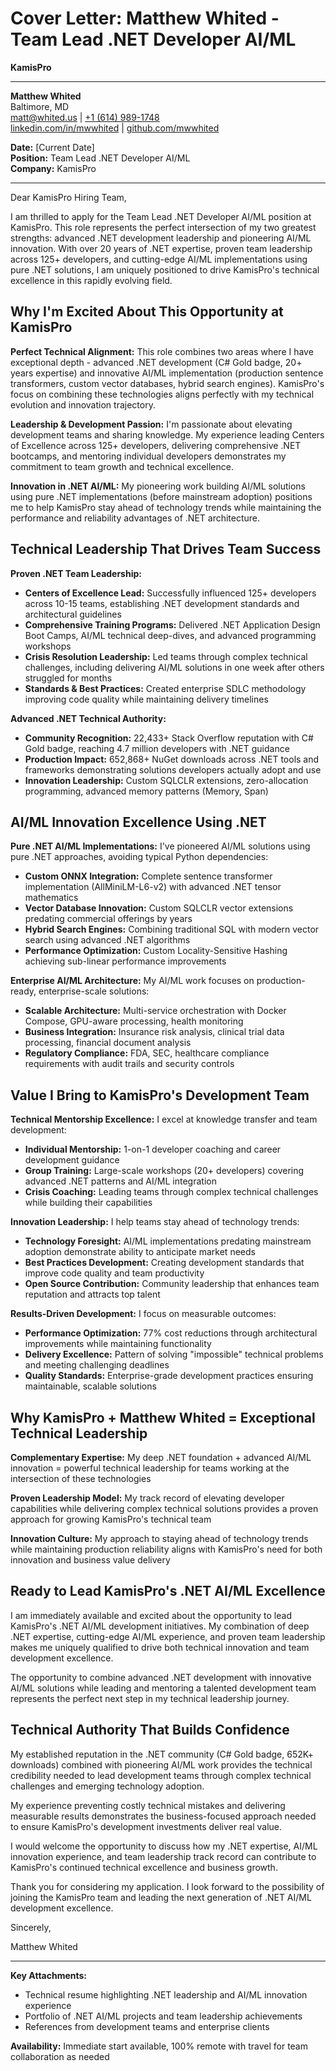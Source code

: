 # Cover Letter: Matthew Whited - Team Lead .NET Developer AI/ML
**KamisPro**

---

**Matthew Whited**  
Baltimore, MD  
[matt@whited.us](mailto:matt@whited.us) | [+1 (614) 989-1748](tel:+16149891748)  
[linkedin.com/in/mwwhited](https://www.linkedin.com/in/mwwhited/) | [github.com/mwwhited](https://github.com/mwwhited)

**Date:** [Current Date]  
**Position:** Team Lead .NET Developer AI/ML  
**Company:** KamisPro

---

Dear KamisPro Hiring Team,

I am thrilled to apply for the Team Lead .NET Developer AI/ML position at KamisPro. This role represents the perfect intersection of my two greatest strengths: advanced .NET development leadership and pioneering AI/ML innovation. With over 20 years of .NET expertise, proven team leadership across 125+ developers, and cutting-edge AI/ML implementations using pure .NET solutions, I am uniquely positioned to drive KamisPro's technical excellence in this rapidly evolving field.

## Why I'm Excited About This Opportunity at KamisPro

**Perfect Technical Alignment:** This role combines two areas where I have exceptional depth - advanced .NET development (C# Gold badge, 20+ years expertise) and innovative AI/ML implementation (production sentence transformers, custom vector databases, hybrid search engines). KamisPro's focus on combining these technologies aligns perfectly with my technical evolution and innovation trajectory.

**Leadership & Development Passion:** I'm passionate about elevating development teams and sharing knowledge. My experience leading Centers of Excellence across 125+ developers, delivering comprehensive .NET bootcamps, and mentoring individual developers demonstrates my commitment to team growth and technical excellence.

**Innovation in .NET AI/ML:** My pioneering work building AI/ML solutions using pure .NET implementations (before mainstream adoption) positions me to help KamisPro stay ahead of technology trends while maintaining the performance and reliability advantages of .NET architecture.

## Technical Leadership That Drives Team Success

**Proven .NET Team Leadership:**
- **Centers of Excellence Lead:** Successfully influenced 125+ developers across 10-15 teams, establishing .NET development standards and architectural guidelines
- **Comprehensive Training Programs:** Delivered .NET Application Design Boot Camps, AI/ML technical deep-dives, and advanced programming workshops
- **Crisis Resolution Leadership:** Led teams through complex technical challenges, including delivering AI/ML solutions in one week after others struggled for months
- **Standards & Best Practices:** Created enterprise SDLC methodology improving code quality while maintaining delivery timelines

**Advanced .NET Technical Authority:**
- **Community Recognition:** 22,433+ Stack Overflow reputation with C# Gold badge, reaching 4.7 million developers with .NET guidance
- **Production Impact:** 652,868+ NuGet downloads across .NET tools and frameworks demonstrating solutions developers actually adopt and use
- **Innovation Leadership:** Custom SQLCLR extensions, zero-allocation programming, advanced memory patterns (Memory<T>, Span<T>)

## AI/ML Innovation Excellence Using .NET

**Pure .NET AI/ML Implementations:** I've pioneered AI/ML solutions using pure .NET approaches, avoiding typical Python dependencies:
- **Custom ONNX Integration:** Complete sentence transformer implementation (AllMiniLM-L6-v2) with advanced .NET tensor mathematics
- **Vector Database Innovation:** Custom SQLCLR vector extensions predating commercial offerings by years
- **Hybrid Search Engines:** Combining traditional SQL with modern vector search using advanced .NET algorithms
- **Performance Optimization:** Custom Locality-Sensitive Hashing achieving sub-linear performance improvements

**Enterprise AI/ML Architecture:** My AI/ML work focuses on production-ready, enterprise-scale solutions:
- **Scalable Architecture:** Multi-service orchestration with Docker Compose, GPU-aware processing, health monitoring
- **Business Integration:** Insurance risk analysis, clinical trial data processing, financial document analysis
- **Regulatory Compliance:** FDA, SEC, healthcare compliance requirements with audit trails and security controls

## Value I Bring to KamisPro's Development Team

**Technical Mentorship Excellence:** I excel at knowledge transfer and team development:
- **Individual Mentorship:** 1-on-1 developer coaching and career development guidance
- **Group Training:** Large-scale workshops (20+ developers) covering advanced .NET patterns and AI/ML integration
- **Crisis Coaching:** Leading teams through complex technical challenges while building their capabilities

**Innovation Leadership:** I help teams stay ahead of technology trends:
- **Technology Foresight:** AI/ML implementations predating mainstream adoption demonstrate ability to anticipate market needs
- **Best Practices Development:** Creating development standards that improve code quality and team productivity
- **Open Source Contribution:** Community leadership that enhances team reputation and attracts top talent

**Results-Driven Development:** I focus on measurable outcomes:
- **Performance Optimization:** 77% cost reductions through architectural improvements while maintaining functionality
- **Delivery Excellence:** Pattern of solving "impossible" technical problems and meeting challenging deadlines
- **Quality Standards:** Enterprise-grade development practices ensuring maintainable, scalable solutions

## Why KamisPro + Matthew Whited = Exceptional Technical Leadership

**Complementary Expertise:** My deep .NET foundation + advanced AI/ML innovation = powerful technical leadership for teams working at the intersection of these technologies

**Proven Leadership Model:** My track record of elevating developer capabilities while delivering complex technical solutions provides a proven approach for growing KamisPro's technical team

**Innovation Culture:** My approach to staying ahead of technology trends while maintaining production reliability aligns with KamisPro's need for both innovation and business value delivery

## Ready to Lead KamisPro's .NET AI/ML Excellence

I am immediately available and excited about the opportunity to lead KamisPro's .NET AI/ML development initiatives. My combination of deep .NET expertise, cutting-edge AI/ML experience, and proven team leadership makes me uniquely qualified to drive both technical innovation and team development excellence.

The opportunity to combine advanced .NET development with innovative AI/ML solutions while leading and mentoring a talented development team represents the perfect next step in my technical leadership journey.

## Technical Authority That Builds Confidence

My established reputation in the .NET community (C# Gold badge, 652K+ downloads) combined with pioneering AI/ML work provides the technical credibility needed to lead development teams through complex technical challenges and emerging technology adoption.

My experience preventing costly technical mistakes and delivering measurable results demonstrates the business-focused approach needed to ensure KamisPro's development investments deliver real value.

I would welcome the opportunity to discuss how my .NET expertise, AI/ML innovation experience, and team leadership track record can contribute to KamisPro's continued technical excellence and business growth.

Thank you for considering my application. I look forward to the possibility of joining the KamisPro team and leading the next generation of .NET AI/ML development excellence.

Sincerely,

Matthew Whited

---

**Key Attachments:**
- Technical resume highlighting .NET leadership and AI/ML innovation experience
- Portfolio of .NET AI/ML projects and team leadership achievements
- References from development teams and enterprise clients

**Availability:** Immediate start available, 100% remote with travel for team collaboration as needed
